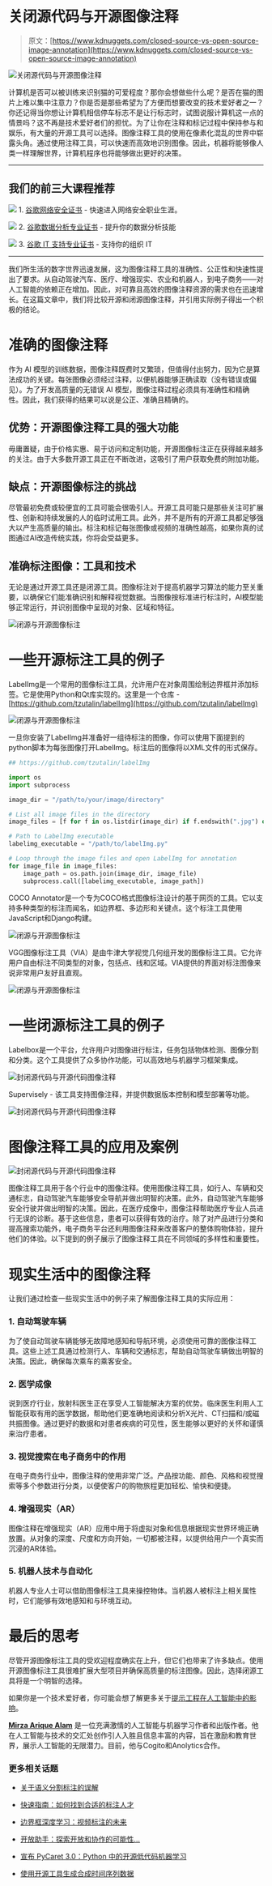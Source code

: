 # 关闭源代码与开源图像注释

> 原文：[https://www.kdnuggets.com/closed-source-vs-open-source-image-annotation](https://www.kdnuggets.com/closed-source-vs-open-source-image-annotation)

![关闭源代码与开源图像注释](../Images/5c618e54e365da78ff8755f7b3a07e48.png)

计算机是否可以被训练来识别猫的可爱程度？那你会想做些什么呢？是否在猫的图片上难以集中注意力？你是否是那些希望为了方便而想要改变的技术爱好者之一？你还记得当你想让计算机相信停车标志不是让行标志时，试图说服计算机这一点的情景吗？这不再是技术爱好者们的担忧。为了让你在注释和标记过程中保持参与和娱乐，有大量的开源工具可以选择。图像注释工具的使用在像素化混乱的世界中崭露头角。通过使用注释工具，可以快速而高效地识别图像。因此，机器将能够像人类一样理解世界，计算机程序也将能够做出更好的决策。

* * *

## 我们的前三大课程推荐

![](../Images/0244c01ba9267c002ef39d4907e0b8fb.png) 1\. [谷歌网络安全证书](https://www.kdnuggets.com/google-cybersecurity) - 快速进入网络安全职业生涯。

![](../Images/e225c49c3c91745821c8c0368bf04711.png) 2\. [谷歌数据分析专业证书](https://www.kdnuggets.com/google-data-analytics) - 提升你的数据分析技能

![](../Images/0244c01ba9267c002ef39d4907e0b8fb.png) 3\. [谷歌 IT 支持专业证书](https://www.kdnuggets.com/google-itsupport) - 支持你的组织 IT

* * *

我们所生活的数字世界迅速发展，这为图像注释工具的准确性、公正性和快速性提出了要求。从自动驾驶汽车、医疗、增强现实、农业和机器人，到电子商务——对人工智能的依赖正在增加。因此，对可靠且高效的图像注释资源的需求也在迅速增长。在这篇文章中，我们将比较开源和闭源图像注释，并引用实际例子得出一个积极的结论。

# 准确的图像注释

作为 AI 模型的训练数据，图像注释既费时又繁琐，但值得付出努力，因为它是算法成功的关键。每张图像必须经过注释，以便机器能够正确读取（没有错误或偏见）。为了开发高质量的无错误 AI 模型，图像注释过程必须具有准确性和精确性。因此，我们获得的结果可以说是公正、准确且精确的。

## 优势：开源图像注释工具的强大功能

毋庸置疑，由于价格实惠、易于访问和定制功能，开源图像标注正在获得越来越多的关注。由于大多数开源工具正在不断改进，这吸引了用户获取免费的附加功能。

## 缺点：开源图像标注的挑战

尽管最初免费或较便宜的工具可能会很吸引人。开源工具可能只是那些关注可扩展性、创新和持续发展的人的临时试用工具。此外，并不是所有的开源工具都足够强大以产生高质量的输出。标注和标记每张图像或视频的准确性越高，如果你真的试图通过AI改造传统实践，你将会受益更多。

## 准确标注图像：工具和技术

无论是通过开源工具还是闭源工具。图像标注对于提高机器学习算法的能力至关重要，以确保它们能准确识别和解释视觉数据。当图像按标准进行标注时，AI模型能够正常运行，并识别图像中呈现的对象、区域和特征。

![闭源与开源图像标注](../Images/1484c9974cf32e8eb94ffc429b8cb757.png)

# 一些开源标注工具的例子

LabelImg是一个常用的图像标注工具，允许用户在对象周围绘制边界框并添加标签。它是使用Python和Qt库实现的。这里是一个仓库 - [https://github.com/tzutalin/labelImg](https://github.com/tzutalin/labelImg)

![闭源与开源图像标注](../Images/922f8ae82088fe99dc86a461b0e1413e.png)

一旦你安装了LabelImg并准备好一组待标注的图像，你可以使用下面提到的python脚本为每张图像打开LabelImg。标注后的图像将以XML文件的形式保存。

```py
## https://github.com/tzutalin/labelImg

import os
import subprocess

image_dir = "/path/to/your/image/directory"

# List all image files in the directory
image_files = [f for f in os.listdir(image_dir) if f.endswith(".jpg") or f.endswith(".png")]

# Path to LabelImg executable
labelimg_executable = "/path/to/labelImg.py"

# Loop through the image files and open LabelImg for annotation
for image_file in image_files:
    image_path = os.path.join(image_dir, image_file)
    subprocess.call([labelimg_executable, image_path])
```

COCO Annotator是一个专为COCO格式图像标注设计的基于网页的工具。它以支持多种类型的标注而闻名，如边界框、多边形和关键点。这个标注工具使用JavaScript和Django构建。

![闭源与开源图像标注](../Images/2ec142a49e5a62df848a42475848a484.png)

VGG图像标注工具（VIA）是由牛津大学视觉几何组开发的图像标注工具。它允许用户自由标注不同类型的对象，包括点、线和区域。VIA提供的界面对标注图像来说非常用户友好且直观。

![闭源与开源图像标注](../Images/ac6e25cbc770c8caed73584473233e72.png)

# 一些闭源标注工具的例子

Labelbox是一个平台，允许用户对图像进行标注，任务包括物体检测、图像分割和分类。这个工具提供了众多协作功能，可以高效地与机器学习框架集成。

![封闭源代码与开源代码图像注释](../Images/437c3019524fb3158163c0f26719167f.png)

Supervisely - 该工具支持图像注释，并提供数据版本控制和模型部署等功能。

![封闭源代码与开源代码图像注释](../Images/72f4ea4dc3c43617c13f933564bc2668.png)

# 图像注释工具的应用及案例

![封闭源代码与开源代码图像注释](../Images/8c840ebc3b9cb027856c652e0cb02654.png)

图像注释工具用于各个行业中的图像注释。使用图像注释工具，如行人、车辆和交通标志，自动驾驶汽车能够安全导航并做出明智的决策。此外，自动驾驶汽车能够安全行驶并做出明智的决策。因此，在医疗成像中，图像注释帮助医疗专业人员进行无误的诊断。基于这些信息，患者可以获得有效的治疗。除了对产品进行分类和提高搜索功能外，电子商务平台还利用图像注释来改善客户的整体购物体验，提升他们的体验。以下提到的例子展示了图像注释工具在不同领域的多样性和重要性。

# 现实生活中的图像注释

让我们通过检查一些现实生活中的例子来了解图像注释工具的实际应用：

### 1\. 自动驾驶车辆

为了使自动驾驶车辆能够无故障地感知和导航环境，必须使用可靠的图像注释工具。这些上述工具通过检测行人、车辆和交通标志，帮助自动驾驶车辆做出明智的决策。因此，确保每次乘车的乘客安全。

### 2\. 医学成像

说到医疗行业，放射科医生正在享受人工智能解决方案的优势。临床医生利用人工智能获取有用的医学数据，帮助他们更准确地阅读和分析X光片、CT扫描和/或磁共振图像。通过更好的数据和对患者疾病的可见性，医生能够以更好的关怀和谨慎来治疗患者。

### 3\. 视觉搜索在电子商务中的作用

在电子商务行业中，图像注释的使用非常广泛。产品按功能、颜色、风格和视觉搜索等多个参数进行分类，以便使客户的购物旅程更加轻松、愉快和便捷。

### 4\. 增强现实（AR）

图像注释在增强现实（AR）应用中用于将虚拟对象和信息根据现实世界环境正确放置。从对象的深度、尺度和方向开始，一切都被注释，以提供给用户一个真实而沉浸的AR体验。

### 5\. 机器人技术与自动化

机器人专业人士可以借助图像标注工具来操控物体。当机器人被标注上相关属性时，它们能够有效地感知和与环境互动。

# 最后的思考

尽管开源图像标注工具的受欢迎程度确实在上升，但它们也带来了许多缺点。使用开源图像标注工具很难扩展大型项目并确保高质量的标注图像。因此，选择闭源工具将是一个明智的选择。

如果你是一个技术爱好者，你可能会想了解更多关于[提示工程在人工智能中的影响](https://hackernoon.com/why-prompt-engineering-is-the-key-to-mastering-ai)。

**[Mirza Arique Alam](https://www.linkedin.com/in/mirza-arique-alam-71201555/)** 是一位充满激情的人工智能与机器学习作者和出版作者。他在人工智能与技术的交汇处创作引人入胜且信息丰富的内容，旨在激励和教育世界，展示人工智能的无限潜力。目前，他与Cogito和Anolytics合作。

### 更多相关话题

+   [关于语义分割标注的误解](https://www.kdnuggets.com/2022/01/misconceptions-semantic-segmentation-annotation.html)

+   [快速指南：如何找到合适的标注人才](https://www.kdnuggets.com/2022/04/quick-guide-find-right-minds-annotation.html)

+   [边界框深度学习：视频标注的未来](https://www.kdnuggets.com/2022/07/bounding-box-deep-learning-future-video-annotation.html)

+   [开放助手：探索开放和协作的可能性…](https://www.kdnuggets.com/2023/04/open-assistant-explore-possibilities-open-collaborative-chatbot-development.html)

+   [宣布 PyCaret 3.0：Python 中的开源低代码机器学习](https://www.kdnuggets.com/2023/03/announcing-pycaret-30-opensource-lowcode-machine-learning-python.html)

+   [使用开源工具生成合成时间序列数据](https://www.kdnuggets.com/2022/06/generate-synthetic-timeseries-data-opensource-tools.html)
